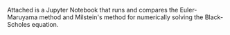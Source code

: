 Attached is a Jupyter Notebook that runs and compares the Euler-Maruyama method and Milstein's method for numerically solving the Black-Scholes equation. 
